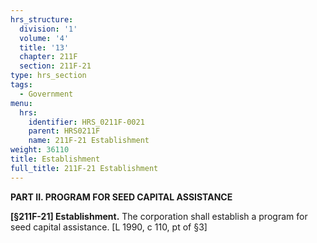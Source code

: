 ```yaml
---
hrs_structure:
  division: '1'
  volume: '4'
  title: '13'
  chapter: 211F
  section: 211F-21
type: hrs_section
tags:
  - Government
menu:
  hrs:
    identifier: HRS_0211F-0021
    parent: HRS0211F
    name: 211F-21 Establishment
weight: 36110
title: Establishment
full_title: 211F-21 Establishment
---
```

**PART II. PROGRAM FOR SEED CAPITAL ASSISTANCE**

**[§211F-21] Establishment.** The corporation shall establish a program for seed capital assistance. [L 1990, c 110, pt of §3]